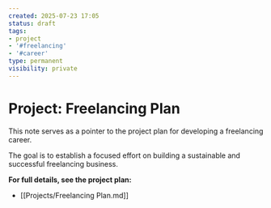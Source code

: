 ```yaml
---
created: 2025-07-23 17:05
status: draft
tags:
- project
- '#freelancing'
- '#career'
type: permanent
visibility: private
---
```


# Project: Freelancing Plan

This note serves as a pointer to the project plan for developing a freelancing career.

The goal is to establish a focused effort on building a sustainable and successful freelancing business.

**For full details, see the project plan:**
- [[Projects/Freelancing Plan.md]]

